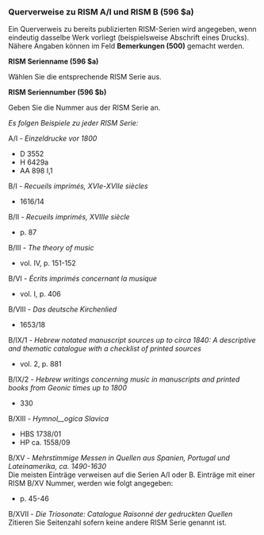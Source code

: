 ### Querverweise zu RISM A/I und RISM B (596 $a)

Ein Querverweis zu bereits publizierten RISM-Serien wird angegeben, wenn eindeutig dasselbe Werk vorliegt (beispielsweise Abschrift eines Drucks). Nähere Angaben können im Feld **Bemerkungen (500)** gemacht werden.

**RISM Serienname (596 $a)**

Wählen Sie die entsprechende RISM Serie aus.



**RISM Seriennumber (596 $b)**

Geben Sie die Nummer aus der RISM Serie an.

_Es folgen Beispiele zu jeder RISM Serie:_

A/I - _Einzeldrucke vor 1800_

- D 3552
- H 6429a
- AA 898 I,1  

B/I - _Recueils imprimés, XVIe-XVIIe siècles_

- 1616/14

B/II - _Recueils imprimés, XVIIIe siècle_

- p. 87

B/III - _The theory of music_

- vol. IV, p. 151-152

B/VI - _Écrits imprimés concernant la musique_

- vol. I, p. 406

B/VIII - _Das deutsche Kirchenlied_

- 1653/18

B/IX/1 - _Hebrew notated manuscript sources up to circa 1840: A descriptive and thematic catalogue with a checklist of printed sources_

- vol. 2, p. 881

B/IX/2 - _Hebrew writings concerning music in manuscripts and printed books from Geonic times up to 1800_

- 330

B/XIII - _Hymnol__ogica Slavica_

- HBS 1738/01
- HP ca. 1558/09

B/XV - _Mehrstimmige Messen in Quellen aus Spanien, Portugal und Lateinamerika, ca. 1490-1630_  
Die meisten Einträge verweisen auf die Serien A/I oder B. Einträge mit einer RISM B/XV Nummer, werden wie folgt angegeben:

- p. 45-46  

B/XVII - _Die Triosonate: Catalogue Raisonné der gedruckten Quellen_  
Zitieren Sie Seitenzahl sofern keine andere RISM Serie genannt ist.